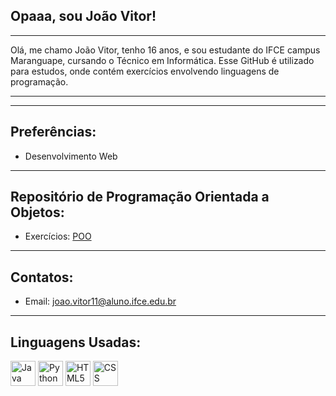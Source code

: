 ## Opaaa, sou João Vitor!
--------

Olá, me chamo João Vitor, tenho 16 anos, e sou estudante do IFCE campus Maranguape, cursando o Técnico em Informática. Esse GitHub é utilizado para estudos, onde contém exercícios envolvendo linguagens de programação. 

-------

 --------
 
## Preferências: <br>

 - Desenvolvimento Web <br>

--------

## Repositório de Programação Orientada a Objetos:

- Exercícios: [POO](https://github.com/JVitor44/CTI-P3-POO-20242-LISTA01)

---------

## Contatos:
- Email: joao.vitor11@aluno.ifce.edu.br

<hr>

## Linguagens Usadas: <br>

<img src="https://icongr.am/devicon/java-original.svg?size=128&color=currentColor" width="40" height="40" alt="Java Icon"> <img src="https://icongr.am/devicon/python-original.svg?size=128&color=currentColor" width="40" height="40" alt="Python Icon"> <img src="https://icongr.am/devicon/html5-original.svg?size=128&color=currentColor" width="40" height="40" alt="HTML5 Icon"> <img src="https://icongr.am/devicon/css3-original.svg?size=128&color=currentColor" width="40" height="40" alt="CSS Icon">
